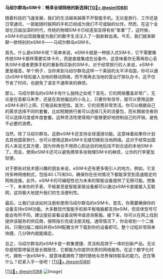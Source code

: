 **马绍尔群岛eSIM卡：畅享全球网络的新选择[[TG💪+ @esim1088](https://t.me/s/esim1088)]**

随着科技的飞速发展，我们的生活越来越离不开智能手机。无论是旅行、工作还是日常通讯，一部能随时联网的手机已经成为我们不可或缺的伙伴。然而，在这个全球化日益加深的时代，传统的物理SIM卡已经逐渐显得有些“笨重”了。这时候，eSIM卡的出现就像是为我们的数字生活注入了一股新鲜血液。今天，我们就来聊聊一款特别的eSIM卡——马绍尔群岛eSIM卡。

首先，什么是eSIM卡呢？简单来说，eSIM卡就是一种嵌入式SIM卡，它不需要像传统SIM卡那样需要实体卡片，而是直接集成在设备中。这意味着你无需再担心丢失SIM卡或者更换手机时重新购买新的SIM卡。对于经常旅行的人来说，eSIM卡更是福音。举个例子，当你来到马绍尔群岛这样一个美丽的太平洋岛国，你可以通过eSIM卡轻松接入当地的移动网络，而不用再去当地的营业厅排队办卡。这不仅节省了时间，也避免了语言不通带来的麻烦。

那么，马绍尔群岛的eSIM卡有什么独特之处呢？首先，它的网络覆盖非常广。无论是在首都马朱罗，还是在其他偏远的小岛上，只要你有信号，就可以使用这款eSIM卡进行上网、打电话和发短信。其次，它的资费非常灵活。你可以根据自己的需求选择不同的套餐，比如短期旅行者可以选择几天的流量包，而长期居住者则可以选择月度或年度套餐。这种灵活性使得用户能够更好地控制自己的开销，避免不必要的浪费。

当然，除了马绍尔群岛，这款eSIM卡还支持全球漫游功能。这意味着如果你计划去其他国家旅行，也可以使用这款eSIM卡无缝切换到当地网络。这对于经常出国的人来说尤其方便，因为你再也不用担心到达目的地后找不到合适的本地SIM卡了。而且，使用eSIM卡还可以避免携带多张物理SIM卡的麻烦，让你的行李更加轻便。

对于那些对技术感兴趣的朋友来说，eSIM卡还有更多吸引人的地方。例如，它支持多种网络制式，包括4G LTE和5G，确保你在任何情况下都能享受到高速稳定的网络连接。此外，eSIM卡的可编程性也为未来的智能设备提供了无限可能。想象一下，未来你的手表、平板甚至是智能家居设备都可以通过eSIM卡直接接入互联网，这将极大地提升我们的生活便利性。

最后，让我们谈谈如何注册和使用马绍尔群岛的eSIM卡。首先，你需要确保你的设备支持eSIM功能。大多数现代智能手机和平板电脑都支持eSIM，但具体型号可能会有所不同，建议提前查看设备说明书或咨询客服。接下来，你可以在网上找到提供该服务的供应商，按照指引完成注册流程。通常情况下，你会收到一个二维码，只需扫描二维码并将eSIM配置文件下载到你的设备即可。整个过程非常简单快捷，几分钟内就能搞定。

总之，马绍尔群岛的eSIM卡是一款集便捷、灵活和高效于一体的创新产品。无论你是短暂停留还是长期居住，它都能为你提供优质的网络服务。在这个数字化时代，拥有一张eSIM卡，就意味着拥有了随时随地与世界保持联系的能力。还在等什么？赶紧入手一张吧！[[TG💪+ @esim1088](https://t.me/s/esim1088)]

[[TG💪+ @esim1088](https://t.me/s/esim1088) ![Image](https://i.postimg.cc/4NQfJmqS/Snipaste-2025-05-13-00-14-12.png)]